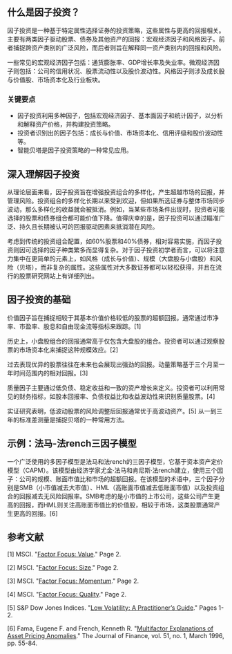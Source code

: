 ## 什么是因子投资？

因子投资是一种基于特定属性选择证券的投资策略，这些属性与更高的回报相关。主要有两类因子驱动股票、债券及其他资产的回报：宏观经济因子和风格因子。前者捕捉跨资产类别的广泛风险，而后者则旨在解释同一资产类别内的回报和风险。

一些常见的宏观经济因子包括：通货膨胀率、GDP增长率及失业率。微观经济因子则包括：公司的信用状况、股票流动性以及股价波动性。风格因子则涉及成长股与价值股、市场资本化及行业板块。

### 关键要点

- 因子投资利用多种因子，包括宏观经济因子、基本面因子和统计因子，以分析和解释资产价格，并构建投资策略。
- 投资者识别出的因子包括：成长与价值、市场资本化、信用评级和股价波动性等。
- 智能贝塔是因子投资策略的一种常见应用。

## 深入理解因子投资

从理论层面来看，因子投资旨在增强投资组合的多样化，产生超越市场的回报，并管理风险。投资组合的多样化长期以来受到欢迎，但如果所选证券与整体市场同步波动，那么多样化的收益就会被抵消。例如，当某些市场条件出现时，投资者可能选择的股票和债券组合都可能价值下降。值得庆幸的是，因子投资可以通过瞄准广泛、持久且长期被认可的回报驱动因素来抵消潜在风险。

考虑到传统的投资组合配置，如60%股票和40%债券，相对容易实施，而因子投资则因可选择的因子种类繁多而显得复杂。对于因子投资初学者而言，可以将注意力集中在更简单的元素上，如风格（成长与价值）、规模（大盘股与小盘股）和风险（贝塔），而非复杂的属性。这些属性对大多数证券都可以轻松获得，并且在流行的股票研究网站上有详细列出。

## 因子投资的基础

价值因子旨在捕捉相较于其基本价值价格较低的股票的超额回报。通常通过市净率、市盈率、股息和自由现金流等指标来跟踪。[1]

历史上，小盘股组合的回报通常高于仅包含大盘股的组合。投资者可以通过观察股票的市场资本化来捕捉这种规模效应。[2]

过去表现优异的股票往往在未来也会展现出强劲的回报。动量策略基于三个月至一年时间范围内的相对回报。[3]

质量因子主要通过低负债、稳定收益和一致的资产增长来定义。投资者可以利用常见的财务指标，如股本回报率、负债权益比和收益波动性来识别质量股票。[4]

实证研究表明，低波动股票的风险调整后回报通常优于高波动资产。[5] 从一到三年的标准差测量是捕捉贝塔的一种常用方法。

## 示例：法马-法rench三因子模型

一个广泛使用的多因子模型是法马和法rench的三因子模型，它基于资本资产定价模型（CAPM）。该模型由经济学家尤金·法马和肯尼斯·法rench建立，使用三个因子：公司的规模、账面市值比和市场的超额回报。在该模型的术语中，三个因子分别是SMB（小市值减去大市值）、HML（高账面市值减去低账面市值）以及投资组合的回报减去无风险回报率。SMB考虑的是小市值的上市公司，这些公司产生更高的回报，而HML则关注高账面市值比的价值股，相较于市场，这类股票通常产生更高的回报。[6]

## 参考文献

[1] MSCI. "[Factor Focus: Value](https://www.msci.com/documents/1296102/8473352/Value-brochure.pdf)." Page 2.

[2] MSCI. "[Factor Focus: Size](https://www.msci.com/documents/1296102/8473352/Size-brochure.pdf)." Page 2.

[3] MSCI. "[Factor Focus: Momentum](https://www.msci.com/documents/1296102/8473352/Momentum-brochure.pdf)." Page 2.

[4] MSCI. "[Factor Focus: Quality](https://www.msci.com/documents/1296102/8473352/Quality-brochure.pdf)." Page 2.

[5] S&P Dow Jones Indices. "[Low Volatility: A Practitioner’s Guide](https://www.spglobal.com/spdji/en/documents/education/education-low-volatility-a-practitioners-guide.pdf)." Pages 1-2.

[6] Fama, Eugene F. and French, Kenneth R. "[Multifactor Explanations of Asset Pricing Anomalies](https://onlinelibrary.wiley.com/doi/10.1111/j.1540-6261.1996.tb05202.x)." The Journal of Finance, vol. 51, no. 1, March 1996, pp. 55-84.
